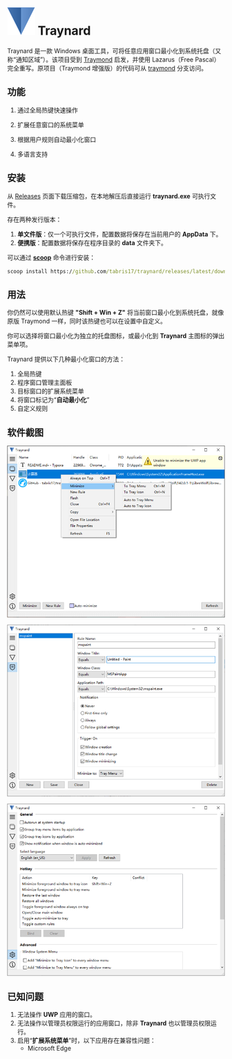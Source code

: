 # ![Traynard](../assets/logo.png) Traynard

Traynard 是一款 Windows 桌面工具，可将任意应用窗口最小化到系统托盘（又称“通知区域”）。该项目受到 [Traymond](https://github.com/fcFn/traymond) 启发，并使用 Lazarus（Free Pascal）完全重写。原项目（Traymond 增强版）的代码可从 [traymond](https://github.com/tabris17/traynard/tree/traymond) 分支访问。

## 功能

1. 通过全局热键快速操作

2. 扩展任意窗口的系统菜单

3. 根据用户规则自动最小化窗口

4. 多语言支持


## 安装

从 [Releases](https://github.com/tabris17/traynard/releases/latest) 页面下载压缩包，在本地解压后直接运行 **traynard.exe** 可执行文件。

存在两种发行版本：

1. **单文件版**：仅一个可执行文件，配置数据将保存在当前用户的 **AppData** 下。
2. **便携版**：配置数据将保存在程序目录的 **data** 文件夹下。

可以通过 [**scoop**](https://scoop.sh/) 命令进行安装：

```cmd
scoop install https://github.com/tabris17/traynard/releases/latest/download/traynard.json
```

## 用法

你仍然可以使用默认热键 **"Shift + Win + Z"** 将当前窗口最小化到系统托盘，就像原版 Traymond 一样，同时该热键也可以在设置中自定义。

你可以选择将窗口最小化为独立的托盘图标，或最小化到 **Traynard** 主图标的弹出菜单项。

Traynard 提供以下几种最小化窗口的方法：

1. 全局热键
2. 程序窗口管理主面板
3. 目标窗口的扩展系统菜单
4. 将窗口标记为“**自动最小化**”
5. 自定义规则

## 软件截图

![Main](screenshot-main.png)

![Rules](screenshot-rules.png)

![Options](screenshot-options.png)

## 已知问题

1. 无法操作 **UWP** 应用的窗口。
2. 无法操作以管理员权限运行的应用窗口，除非 **Traynard** 也以管理员权限运行。
3. 启用“**扩展系统菜单**”时，以下应用存在兼容性问题：
   - Microsoft Edge

